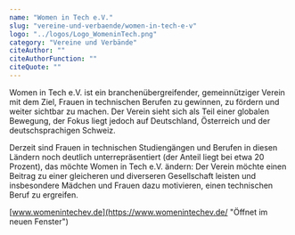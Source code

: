 ```yaml
---
name: "Women in Tech e.V."
slug: "vereine-und-verbaende/women-in-tech-e-v"
logo: "../logos/Logo_WomeninTech.png"
category: "Vereine und Verbände"
citeAuthor: ""
citeAuthorFunction: ""
citeQuote: ""
---
```


Women in Tech e.V. ist ein branchenübergreifender, gemeinnütziger Verein mit dem Ziel, Frauen in technischen Berufen zu gewinnen, zu fördern und weiter sichtbar zu machen. Der Verein sieht sich als Teil einer globalen Bewegung, der Fokus liegt jedoch auf Deutschland, Österreich und der deutschsprachigen Schweiz.

Derzeit sind Frauen in technischen Studiengängen und Berufen in diesen Ländern noch deutlich unterrepräsentiert (der Anteil liegt bei etwa 20 Prozent), das möchte Women in Tech e.V. ändern: Der Verein möchte einen Beitrag zu einer gleicheren und diverseren Gesellschaft leisten und insbesondere Mädchen und Frauen dazu motivieren, einen technischen Beruf zu ergreifen.

[www.womenintechev.de](https://www.womenintechev.de/ "Öffnet im neuen Fenster")
